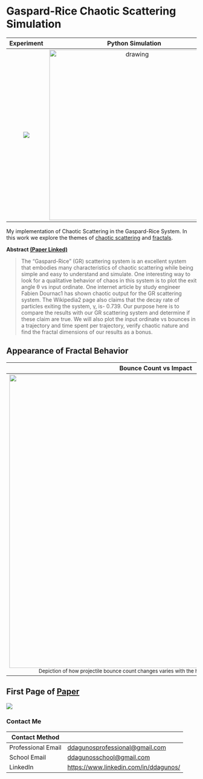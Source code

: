 # Gaspard-Rice Chaotic Scattering Simulation


|     Experiment   | Python Simulation |
:-------------------------:|:-------------------------:
![](https://upload.wikimedia.org/wikipedia/commons/7/72/Gr_system_experimental1.png)  |<img src="https://raw.githubusercontent.com/darwin-a/PersonalProjects/master/Personal%20Programming%20Projects/Python/Scripts/Computational%20Physics/Gaspard-Rice%20Chaotic%20Scattering%20Simulation/images/Trajectory%20Plot%20(Max%20Bounce%20%3D%2032).png" alt="drawing" width="450"/> |

My implementation of Chaotic Scattering in the Gaspard-Rice System. In this work we explore the themes of [chaotic scattering](https://en.wikipedia.org/wiki/Chaotic_scattering) and [fractals](https://en.wikipedia.org/wiki/Fractal).

**Abstract [(Paper Linked)](https://github.com/darwin-a/PersonalProjects/blob/master/Personal%20Programming%20Projects/Python/Scripts/Computational%20Physics/Gaspard-Rice%20Chaotic%20Scattering%20Simulation/Fractal%20Images%20%26%20Chaotic%20Scattering%20Report.pdf)**

> The “Gaspard-Rice” (GR) scattering system is an excellent system that embodies many characteristics of chaotic scattering while being simple and easy to understand and simulate. One interesting way to look for a qualitative behavior of chaos in this system is to plot the exit angle θ vs input ordinate. One internet article by study engineer Fabien Dournac1 has shown chaotic output for the GR scattering system. The Wikipedia2 page also claims that the decay rate of particles exiting the system, γ,  is- 0.739. Our purpose here is to compare the results with our GR scattering system and determine if these claim are true. We will also plot the input ordinate vs bounces in a trajectory and time spent per trajectory, verify chaotic nature and find the fractal dimensions of our results as a bonus.

## Appearance of Fractal Behavior

|     Bounce Count vs Impact   | Time Particle Spent in Simulation vs Impact |
:-------------------------:|:-------------------------:
|<img src="https://raw.githubusercontent.com/darwin-a/PersonalProjects/master/Personal%20Programming%20Projects/Python/Scripts/Computational%20Physics/Gaspard-Rice%20Chaotic%20Scattering%20Simulation/images/Bounce%20Count%20vs%20Input.png" width="775"/> <br> <sub>Depiction of how projectile bounce count changes varies with the height that we shot the projectile</sub>| <img src="https://raw.githubusercontent.com/darwin-a/PersonalProjects/master/Personal%20Programming%20Projects/Python/Scripts/Computational%20Physics/Gaspard-Rice%20Chaotic%20Scattering%20Simulation/images/TIME%20SPENT%20VS%20INPUT.png" width="775"/> <br> <sub>Depiction on how time projectile spent inside the system varies as we vary the height that we shot the projectile</sub>

## First Page of [Paper](https://github.com/darwin-a/PersonalProjects/blob/master/Personal%20Programming%20Projects/Python/Scripts/Computational%20Physics/Gaspard-Rice%20Chaotic%20Scattering%20Simulation/Fractal%20Images%20%26%20Chaotic%20Scattering%20Report.pdf)

![](https://raw.githubusercontent.com/darwin-a/PersonalProjects/master/Personal%20Programming%20Projects/Python/Scripts/Computational%20Physics/Gaspard-Rice%20Chaotic%20Scattering%20Simulation/images/page1.png)



### Contact Me

| Contact Method |  |
| --- | --- |
| Professional Email | ddagunosprofessional@gmail.com |
| School Email | ddagunosschool@gmail.com |
| LinkedIn | https://www.linkedin.com/in/ddagunos/ |
